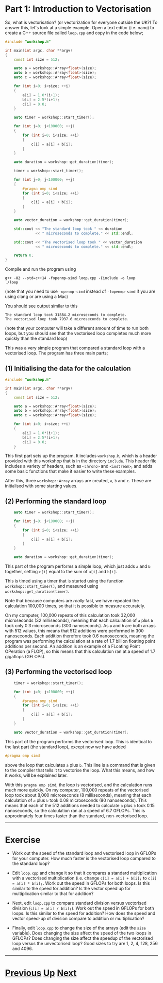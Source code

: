 # Part 1: Introduction to Vectorisation

So, what is vectorisation? (or vectorization for everyone outside the UK?) 
To answer this, let's look at a simple example. Open a text editor (i.e. nano) to create
a C++ source file called `loop.cpp` and copy in the code below;

```c++
#include "workshop.h"

int main(int argc, char **argv)
{
    const int size = 512;

    auto a = workshop::Array<float>(size);
    auto b = workshop::Array<float>(size);
    auto c = workshop::Array<float>(size);

    for (int i=0; i<size; ++i)
    {
        a[i] = 1.0*(i+1);
        b[i] = 2.5*(i+1);
        c[i] = 0.0;
    }

    auto timer = workshop::start_timer();

    for (int j=0; j<100000; ++j)
    {
        for (int i=0; i<size; ++i)
        {
            c[i] = a[i] + b[i];
        }
    }

    auto duration = workshop::get_duration(timer);

    timer = workshop::start_timer();

    for (int j=0; j<100000; ++j)
    {    
        #pragma omp simd
        for (int i=0; i<size; ++i)
        {
            c[i] = a[i] + b[i];
        }
    }

    auto vector_duration = workshop::get_duration(timer);

    std::cout << "The standard loop took " << duration
              << " microseconds to complete." << std::endl;

    std::cout << "The vectorised loop took " << vector_duration
              << " microseconds to complete." << std::endl;

    return 0;
}
```

Compile and run the program using

```
g++ -O2 --std=c++14 -fopenmp-simd loop.cpp -Iinclude -o loop
./loop
```

(note that you need to use `-openmp-simd` instead of `-fopenmp-simd` if
you are using clang or are using a Mac)

You should see output similar to this

```
The standard loop took 31884.2 microseconds to complete.
The vectorised loop took 7937.6 microseconds to complete.
```

(note that your computer will take a different amount of time to run both loops,
but you should see that the vectorised loop completes much more quickly
than the standard loop)

This was a very simple program that compared a standard loop with
a vectorised loop. The program has three main parts;

## (1) Initialising the data for the calculation

```c++
#include "workshop.h"

int main(int argc, char **argv)
{
    const int size = 512;

    auto a = workshop::Array<float>(size);
    auto b = workshop::Array<float>(size);
    auto c = workshop::Array<float>(size);

    for (int i=0; i<size; ++i)
    {
        a[i] = 1.0*(i+1);
        b[i] = 2.5*(i+1);
        c[i] = 0.0;
    }
```

This first part sets up the program. It includes `workshop.h`, which is a header provided with
this workshop that is in the directory `include`. This header file includes a variety of headers,
such as `<chrono>` and `<iostream>`, and adds some basic functions that make it easier to write these examples.

After this, three `workshop::Array` arrays are created, `a`, `b` and `c`. These are initialised
with some starting values.

## (2) Performing the standard loop

```c++
    auto timer = workshop::start_timer();

    for (int j=0; j<100000; ++j)
    {
        for (int i=0; i<size; ++i)
        {
            c[i] = a[i] + b[i];
        }
    }

    auto duration = workshop::get_duration(timer);
```

This part of the program performs a simple loop, which just adds `a` and `b` together, 
setting `c[i]` equal to the sum of `a[i]` and `b[i]`.

This is timed using a timer that is started using the function
`workshop::start_timer()`, and measured using `workshop::get_duration(timer)`.

Note that because computers are *really* fast, we have repeated the 
calculation 100,000 times, so that it is possible to measure accurately.

On my computer, 100,000 repeats of this calculation took 32,000 microseconds
(32 milliseconds), meaning that each calculation of `a` plus `b` took
only 0.3 microseconds (300 nanoseconds). As `a` and `b` are both arrays with
512 values, this means that 512 additions were performed in 300 nanoseconds.
Each addition therefore took 0.6 nanoseconds, meaning the program was performing
the calculation at a rate of 1.7 billion floating point additions per second. An addition
is an example of a FLoating Point OPeration (a FLOP), so this means that this
calculation ran at a speed of 1.7 gigaflops (GFLOPs).

## (3) Performing the vectorised loop

```c++
    timer = workshop::start_timer();

    for (int j=0; j<100000; ++j)
    {
        #pragma omp simd
        for (int i=0; i<size; ++i)
        {
            c[i] = a[i] + b[i];
        }
    }

    auto vector_duration = workshop::get_duration(timer);
```

This part of the program performs the vectorised loop. This is identical to 
the last part (the standard loop), except now we have added

```c++
#pragma omp simd
```

above the loop that calculates `a` plus `b`. This line is a command that
is given to the compiler that tells it to vectorise the loop. What this means,
and how it works, will be explained later.

With this `pragma omp simd`, the loop is vectorised, and the calculation
runs much more quickly. On my computer, 100,000 repeats of the vectorised
loop took about 8,000 microseconds (8 milliseconds), meaning that each
calculation of `a` plus `b` took 0.08 microseconds (80 nanoseconds). This
means that each of the 512 additions needed to calculate `a` plus `b` took
0.15 nanoseconds, so the calculation ran at a speed of 6.7 GFLOPs.
This is approximately four times faster than the standard, non-vectorised
loop.

***

# Exercise

* Work out the speed of the standard loop and vectorised loop in GFLOPs for
your computer. How much faster is the vectorised loop compared to the standard loop?

* Edit `loop.cpp` and change it so that it compares a standard multiplication
with a vectorised multiplication (i.e. change `c[i] = a[i] + b[i];` to
`c[i] = a[i] * b[i];`. Work out the speed in GFLOPs for both loops. Is this
similar to the speed for addition? Is the vector speed up for multiplication 
similar to that for addition?

* Next, edit `loop.cpp` to compare standard division versus vectorised division
(`c[i] = a[i] / b[i];`). Work out the speed in GFLOPs for both loops. 
Is this similar to the speed for addition? How does the speed and vector speed-up
of division compare to addition or multiplication?

* Finally, edit `loop.cpp` to change the size of the arrays (edit the 
`size` variable). Does changing the size affect the speed of the two 
loops in GFLOPs? Does changing the size affect the speedup of the vectorised
loop versus the unvectorised loop? Good sizes to try are 1, 2, 4, 128, 256
and 4096.

***

# [Previous](README.md) [Up](README.md) [Next](vectorisation.md)

